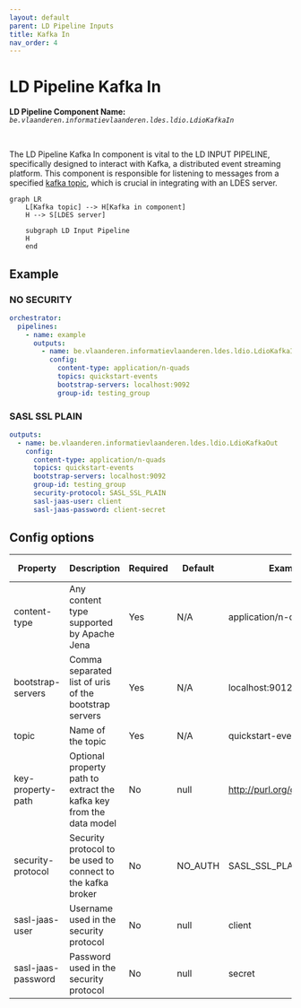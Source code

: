 ```yaml
---
layout: default
parent: LD Pipeline Inputs
title: Kafka In
nav_order: 4
---
```


# LD Pipeline Kafka In

<b>LD Pipeline Component Name:</b> <i>```be.vlaanderen.informatievlaanderen.ldes.ldio.LdioKafkaIn```</i>


<br>

The LD Pipeline Kafka In component is vital to the LD INPUT PIPELINE, specifically designed to interact with Kafka, a distributed event streaming platform. This component is responsible for listening to messages from a specified [kafka topic](https://kafka.apache.org), which is crucial in integrating with an LDES server.

```mermaid
graph LR
    L[Kafka topic] --> H[Kafka in component]
    H --> S[LDES server]

    subgraph LD Input Pipeline
    H
    end
```

## Example

### NO SECURITY

```yaml
orchestrator:
  pipelines:
    - name: example
      outputs:
        - name: be.vlaanderen.informatievlaanderen.ldes.ldio.LdioKafkaIn
          config:
            content-type: application/n-quads
            topics: quickstart-events
            bootstrap-servers: localhost:9092
            group-id: testing_group
```

### SASL SSL PLAIN

```yaml
outputs:
  - name: be.vlaanderen.informatievlaanderen.ldes.ldio.LdioKafkaOut
    config:
      content-type: application/n-quads
      topics: quickstart-events
      bootstrap-servers: localhost:9092
      group-id: testing_group
      security-protocol: SASL_SSL_PLAIN
      sasl-jaas-user: client
      sasl-jaas-password: client-secret
```

## Config options

| Property           | Description                                                         | Required | Default | Example                          | Supported values                                                                     |
| ------------------ | ------------------------------------------------------------------- | -------- | ------- | -------------------------------- | ------------------------------------------------------------------------------------ |
| content-type       | Any content type supported by Apache Jena                           | Yes      | N/A     | application/n-quads              | String                                                                               |
| bootstrap-servers  | Comma separated list of uris of the bootstrap servers               | Yes      | N/A     | localhost:9012                   | url                                                                                  |
| topic              | Name of the topic                                                   | Yes      | N/A     | quickstart-events                | String                                                                               |
| key-property-path  | Optional property path to extract the kafka key from the data model | No       | null    | <http://purl.org/dc/terms/title> | [ARQ property path](https://jena.apache.org/documentation/query/property_paths.html) |
| security-protocol  | Security protocol to be used to connect to the kafka broker         | No       | NO_AUTH | SASL_SSL_PLAIN                   | SASL_SSL_PLAIN or NO_AUTH                                                            |
| sasl-jaas-user     | Username used in the security protocol                              | No       | null    | client                           | String                                                                               |
| sasl-jaas-password | Password used in the security protocol                              | No       | null    | secret                           | String                                                                               |
